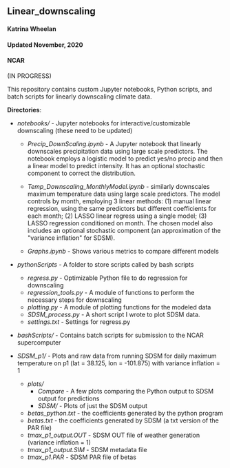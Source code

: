 ## Linear_downscaling

#### Katrina Wheelan
#### Updated November, 2020
#### NCAR

(IN PROGRESS)

This repository contains custom Jupyter notebooks, Python scripts, and batch scripts for linearly downscaling climate data.

**Directories**:
 * *notebooks/* - Jupyter notebooks for interactive/customizable downscaling (these need to be updated)
   * *Precip_DownScaling.ipynb* - A Jupyter notebook that linearly downscales precipitation data using large scale predictors. The notebook employs a logistic model to predict yes/no precip and then a linear model to predict intensity. It has an optional stochastic component to correct the distribution.

   * *Temp_Downscaling_MonthlyModel.ipynb* - similarly downscales maximum temperature data using large scale predictors. The model controls by month, employing 3 linear methods: (1) manual linear regression, using the same predictors but different coefficients for each month; (2) LASSO linear regress using a single model; (3) LASSO regression conditioned on month. The chosen model also includes an optional stochastic component (an approximation of the "variance inflation" for SDSM).

   * *Graphs.ipynb* - Shows various metrics to compare different models

 * *pythonScripts* - A folder to store scripts called by bash scripts
    * *regress.py* - Optimizable Python file to do regression for downscaling
    * *regression_tools.py* - A module of functions to perform the necessary steps for downscaling
    * *plotting.py* - A module of plotting functions for the modeled data
    * *SDSM_process.py* - A short script I wrote to plot SDSM data.
    * *settings.txt* - Settings for regress.py

 * *bashScripts/* - Contains batch scripts for submission to the NCAR supercomputer

 * *SDSM_p1/* - Plots and raw data from running SDSM for daily maximum temperature on p1 (lat = 38.125, lon = -101.875) with variance inflation = 1
    * *plots/*
      * *Compare* - A few plots comparing the Python output to SDSM output for predictions  
      * *SDSM/* - Plots of just the SDSM output
    * *betas_python.txt* - the coefficients generated by the python program
    * *betas.txt* - the coefficients generated by SDSM (a txt version of the PAR file)
    * *tmax_p1_output.OUT* - SDSM OUT file of weather generation (variance inflation = 1)
    * *tmax_p1_output.SIM* - SDSM metadata file
    * *tmax_p1.PAR* - SDSM PAR file of betas
